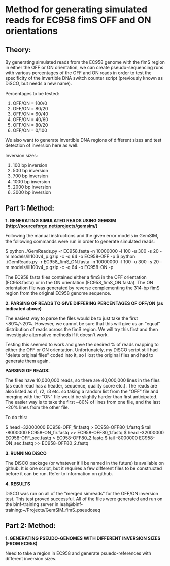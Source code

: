 Method for generating simulated reads for EC958 fimS OFF and ON orientations
=============================================================================


Theory:
--------

By generating simulated reads from the EC958 genome with the fimS region in either the OFF or ON orientation,
we can create pseudo-sequencing runs with various percentages of the OFF and ON reads in order to test the
specificity of the invertible DNA switch counter script (previously known as DiSCO, but needs a new name).

Percentages to be tested:

1. OFF/ON = 100/0
2. OFF/ON = 80/20
3. OFF/ON = 60/40
4. OFF/ON = 40/60
5. OFF/ON = 80/20
6. OFF/ON = 0/100


We also want to generate invertible DNA regions of different sizes and test detection of inversion here as well:

Inversion sizes:

1. 100 bp inversion
2. 500 bp inversion
3. 700 bp inversion 
4. 1000 bp inversion
5. 2000 bp inversion
6. 3000 bp inversion


Part 1: Method:
----------------

**1. GENERATING SIMULATED READS USING GEMSIM (http://sourceforge.net/projects/gemsim/)**

Following the manual instructions and the given error models in GemSIM, the following commands were run in order
to generate simulated reads:

$ python ./GemReads.py -r EC958.fasta -n 10000000 -l 100 -u 300 -s 20 -m models/ill100v4_p.gzip -c -q 64 -o EC958-OFF -p
$ python ./GemReads.py -r EC958_fimS_ON.fasta -n 10000000 -l 100 -u 300 -s 20 -m models/ill100v4_p.gzip -c -q 64 -o EC958-ON -p

The EC958 fasta files contained either a fimS in the OFF orientation (EC958.fasta) or in the ON orientation (EC958_fimS_ON.fasta).
The ON orientation file was generated by reverse complementing the 314-bp fimS region from the original EC958 genome sequence.


**2. PARSING OF READS TO GIVE DIFFERING PERCENTAGES OF OFF/ON (as indicated above)**

The easiest way to parse the files would be to just take the first ~80%/~20%. However, we cannot be sure that this will give us an 
"equal" distribution of reads across the fimS region. We will try this first and then investigate alternative methods if it doesn't
work.

Testing this seemed to work and gave the desired % of reads mapping to either the OFF or ON orientation.
Unfortunately, my DiSCO script still had "delete original files" coded into it, so I lost the original files and had to generate them again.

**PARSING OF READS:**

The files have 10,000,000 reads, so there are 40,000,000 lines in the files (as each read has a header, sequence, quality score etc.).
The reads are also listed as r1, r2, r3 etc. so taking a random list from the "OFF" file and merging with the "ON" file would be 
slightly harder than first anticipated.
The easier way is to take the first ~80% of lines from one file, and the last ~20% lines from the other file.

To do this:

$ head -32000000 EC958-OFF_fir.fastq > EC958-OFF80_1.fastq
$ tail -8000000 EC958-ON_fir.fastq >> EC958-OFF80_1.fastq
$ head -32000000 EC958-OFF_sec.fastq > EC958-OFF80_2.fastq
$ tail -8000000 EC958-ON_sec.fastq >> EC958-OFF80_2.fastq


**3. RUNNING DiSCO**

The DiSCO package (or whatever it'll be named in the future) is available on github. It is one script, but it requires a few different
files to be constructed before it can be run. Refer to information on github.


**4. RESULTS**

DiSCO was run on all of the "merged simreads" for the OFF/ON inversion test. This test proved successful. All of the files were 
generated and run on the binf-training server in leah@binf-training:~/Projects/GemSIM_fimS_pseudoseq 



Part 2: Method:
---------------

**1. GENERATING PSEUDO-GENOMES WITH DIFFERENT INVERSION SIZES (FROM EC958)**

Need to take a region in EC958 and generate psuedo-references with different inversion sizes. 
